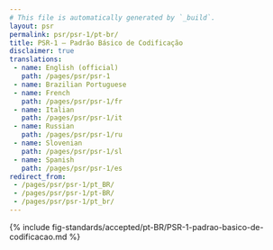 ```yaml
---
# This file is automatically generated by `_build`.
layout: psr
permalink: psr/psr-1/pt-br/
title: PSR-1 — Padrão Básico de Codificação
disclaimer: true
translations:
 - name: English (official)
   path: /pages/psr/psr-1
 - name: Brazilian Portuguese
 - name: French
   path: /pages/psr/psr-1/fr
 - name: Italian
   path: /pages/psr/psr-1/it
 - name: Russian
   path: /pages/psr/psr-1/ru
 - name: Slovenian
   path: /pages/psr/psr-1/sl
 - name: Spanish
   path: /pages/psr/psr-1/es
redirect_from:
 - /pages/psr/psr-1/pt_BR/
 - /pages/psr/psr-1/pt-BR/
 - /pages/psr/psr-1/pt_br/
---
```

{% include fig-standards/accepted/pt-BR/PSR-1-padrao-basico-de-codificacao.md %}
